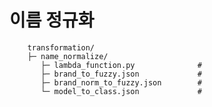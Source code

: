 # 이름 정규화

        transformation/
        ├─ name_normalize/
           ├─ lambda_function.py              # 
           ├─ brand_to_fuzzy.json             # 
           ├─ brand_norm_to_fuzzy.json        # 
           └─ model_to_class.json             #
 